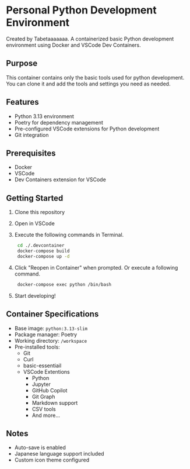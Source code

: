 # Personal Python Development Environment

Created by Tabetaaaaaaa.
A containerized basic Python development environment using Docker and VSCode Dev Containers.

## Purpose

This container contains only the basic tools used for python development.
You can clone it and add the tools and settings you need as needed.

## Features

- Python 3.13 environment
- Poetry for dependency management
- Pre-configured VSCode extensions for Python development
- Git integration

## Prerequisites

- Docker
- VSCode
- Dev Containers extension for VSCode

## Getting Started

1. Clone this repository
2. Open in VSCode
3. Execute the following commands in Terminal.

   ``` bash
    cd ./.devcontainer
    docker-compose build
    docker-compose up -d
    ```

4. Click "Reopen in Container" when prompted. Or execute a following command.

   ``` bash
    docker-compose exec python /bin/bash
    ```

5. Start developing!

## Container Specifications

- Base image: `python:3.13-slim`
- Package manager: Poetry
- Working directory: `/workspace`
- Pre-installed tools:
  - Git
  - Curl
  - basic-essentiail
  - VSCode Extentions
    - Python
    - Jupyter
    - GitHub Copilot
    - Git Graph
    - Markdown support
    - CSV tools
    - And more...

## Notes

- Auto-save is enabled
- Japanese language support included
- Custom icon theme configured
